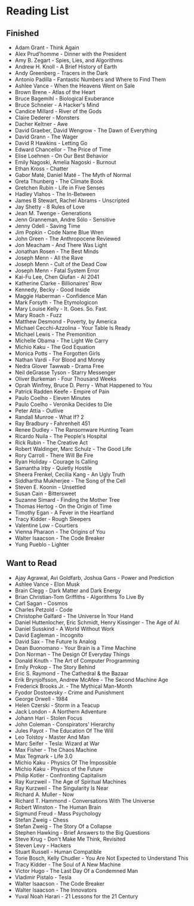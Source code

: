 # Reading List

## Finished

* Adam Grant - Think Again
* Alex Prud'homme - Dinner with the President
* Amy B. Zegart - Spies, Lies, and Algorithms
* Andrew H. Knoll - A Brief History of Earth
* Andy Greenberg - Tracers in the Dark
* Antonio Padilla - Fantastic Numbers and Where to Find Them
* Ashlee Vance - When the Heavens Went on Sale
* Brown  Brene - Atlas of the Heart
* Bruce Bagemihl - Biological Exuberance
* Bruce Schneier - A Hacker's Mind
* Candice Millard - River of the Gods
* Claire Dederer - Monsters
* Dacher Keltner - Awe
* David Graeber, David Wengrow - The Dawn of Everything
* David Grann - The Wager
* David R Hawkins - Letting Go
* Edward Chancellor - The Price of Time
* Elise Loehnen - On Our Best Behavior
* Emily Nagoski, Amelia Nagoski - Burnout
* Ethan Kross - Chatter
* Gabor Maté, Daniel Maté - The Myth of Normal
* Greta Thunberg - The Climate Book
* Gretchen Rubin - Life in Five Senses
* Hadley Vlahos - The In-Between
* James B Stewart, Rachel Abrams - Unscripted
* Jay Shetty - 8 Rules of Love
* Jean M. Twenge - Generations
* Jenn Granneman, Andre Sólo - Sensitive
* Jenny Odell - Saving Time
* Jim Popkin - Code Name Blue Wren
* John Green - The Anthropocene Reviewed
* Jon Meacham - And There Was Light
* Jonathan Rosen - The Best Minds
* Joseph Menn - All the Rave
* Joseph Menn - Cult of the Dead Cow
* Joseph Menn - Fatal System Error
* Kai-Fu Lee, Chen Qiufan - AI 2041
* Katherine Clarke - Billionaires' Row
* Kennedy, Becky - Good Inside
* Maggie Haberman - Confidence Man
* Mark Forsyth - The Etymologicon
* Mary Louise Kelly - It. Goes. So. Fast.
* Mary Roach - Fuzz
* Matthew Desmond - Poverty, by America
* Michael Cecchi-Azzolina - Your Table Is Ready
* Michael Lewis - The Premonition
* Michelle Obama - The Light We Carry
* Michio Kaku - The God Equation
* Monica Potts - The Forgotten Girls
* Nathan Vardi - For Blood and Money
* Nedra Glover Tawwab - Drama Free
* Neil deGrasse Tyson - Starry Messenger
* Oliver Burkeman - Four Thousand Weeks
* Oprah Winfrey, Bruce D. Perry - What Happened to You
* Patrick Radden Keefe - Empire of Pain
* Paulo Coelho - Eleven Minutes
* Paulo Coelho - Veronika Decides to Die
* Peter Attia - Outlive
* Randall Munroe - What If? 2
* Ray Bradbury - Fahrenheit 451
* Renee Dudley - The Ransomware Hunting Team
* Ricardo Nuila - The People's Hospital
* Rick Rubin - The Creative Act
* Robert Waldinger, Marc Schulz - The Good Life
* Rory Carroll - There Will Be Fire
* Ryan Holiday - Courage Is Calling
* Samantha Irby - Quietly Hostile
* Sheera Frenkel, Cecilia Kang - An Ugly Truth
* Siddhartha Mukherjee - The Song of the Cell
* Steven E. Koonin - Unsettled
* Susan Cain - Bittersweet
* Suzanne Simard - Finding the Mother Tree
* Thomas Hertog - On the Origin of Time
* Timothy Egan - A Fever in the Heartland
* Tracy Kidder - Rough Sleepers
* Valentine Low - Courtiers
* Vienna Pharaon - The Origins of You
* Walter Isaacson - The Code Breaker
* Yung Pueblo - Lighter


## Want to Read

* Ajay Agrawal, Avi Goldfarb, Joshua Gans - Power and Prediction
* Ashlee Vance - Elon Musk
* Brain Clegg - Dark Matter and Dark Energy
* Brian Christian-Tom Griffiths - Algorithms To Live By
* Carl Sagan - Cosmos
* Charles Petzold - Code
* Christophe Galfard - The Universe İn Your Hand
* Daniel Huttenlocher, Eric Schmidt, Henry Kissinger - The Age of AI
* Daniel Susskind - A World Without Work
* David Eagleman - Incognito
* David Sax - The Future Is Analog
* Dean Buonomano - Your Brain is a Time Machine
* Don Norman - The Design Of Everyday Things
* Donald Knuth  - The Art of Computer Programming
* Emily Prokop - The Story Behind
* Eric S. Raymond - The Cathedral & the Bazaar
* Erik Brynjolfsson, Andrew McAfee - The Second Machine Age
* Frederick Brooks Jr. - The Mythical Man-Month
* Fyodor Dostoevsky - Crime and Punishment
* George Orwell - 1984
* Helen Czerski - Storm in a Teacup
* Jack London - A Northern Adventure
* Johann Hari - Stolen Focus
* John Coleman - Conspirators' Hierarchy
* Jules Payot - The Education Of The Will
* Leo Tolstoy - Master And Man
* Marc Seifer - Tesla: Wizard at War
* Max Fisher - The Chaos Machine
* Max Tegmark - Life 3.0
* Michio Kaku - Physics Of The İmpossible
* Michio Kaku - Physics of the Future 
* Philip Kotler - Confronting Capitalism
* Ray Kurzweil - The Age of Spiritual Machines
* Ray Kurzweil - The Singularity Is Near
* Richard A. Muller - Now 
* Richard T. Hammond - Conversations With The Universe
* Robert Winston - The Human Brain
* Sigmund Freud - Mass Psychology
* Stefan Zweig - Chess
* Stefan Zweig - The Story Of a Collapse
* Stephen Hawking - Brief Answers to the Big Questions
* Steve Krug - Don't Make Me Think, Revisited
* Steven Levy - Hackers
* Stuart Russell - Human Compatible
* Torie Bosch, Kelly Chudler - You Are Not Expected to Understand This
* Tracy Kidder - The Soul of A New Machine
* Victor Hugo - The Last Day Of a Condemned Man
* Vladimir Pistalo - Tesla 
* Walter Isaacson - The Code Breaker
* Walter Isaacson - The Innovators
* Yuval Noah Harari - 21 Lessons for the 21 Century

